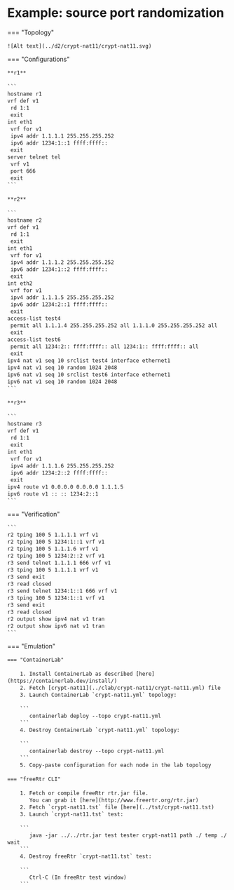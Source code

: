 # Example: source port randomization

=== "Topology"

    ![Alt text](../d2/crypt-nat11/crypt-nat11.svg)

=== "Configurations"

    **r1**

    ```
    hostname r1
    vrf def v1
     rd 1:1
     exit
    int eth1
     vrf for v1
     ipv4 addr 1.1.1.1 255.255.255.252
     ipv6 addr 1234:1::1 ffff:ffff::
     exit
    server telnet tel
     vrf v1
     port 666
     exit
    ```

    **r2**

    ```
    hostname r2
    vrf def v1
     rd 1:1
     exit
    int eth1
     vrf for v1
     ipv4 addr 1.1.1.2 255.255.255.252
     ipv6 addr 1234:1::2 ffff:ffff::
     exit
    int eth2
     vrf for v1
     ipv4 addr 1.1.1.5 255.255.255.252
     ipv6 addr 1234:2::1 ffff:ffff::
     exit
    access-list test4
     permit all 1.1.1.4 255.255.255.252 all 1.1.1.0 255.255.255.252 all
     exit
    access-list test6
     permit all 1234:2:: ffff:ffff:: all 1234:1:: ffff:ffff:: all
     exit
    ipv4 nat v1 seq 10 srclist test4 interface ethernet1
    ipv4 nat v1 seq 10 random 1024 2048
    ipv6 nat v1 seq 10 srclist test6 interface ethernet1
    ipv6 nat v1 seq 10 random 1024 2048
    ```

    **r3**

    ```
    hostname r3
    vrf def v1
     rd 1:1
     exit
    int eth1
     vrf for v1
     ipv4 addr 1.1.1.6 255.255.255.252
     ipv6 addr 1234:2::2 ffff:ffff::
     exit
    ipv4 route v1 0.0.0.0 0.0.0.0 1.1.1.5
    ipv6 route v1 :: :: 1234:2::1
    ```

=== "Verification"

    ```
    r2 tping 100 5 1.1.1.1 vrf v1
    r2 tping 100 5 1234:1::1 vrf v1
    r2 tping 100 5 1.1.1.6 vrf v1
    r2 tping 100 5 1234:2::2 vrf v1
    r3 send telnet 1.1.1.1 666 vrf v1
    r3 tping 100 5 1.1.1.1 vrf v1
    r3 send exit
    r3 read closed
    r3 send telnet 1234:1::1 666 vrf v1
    r3 tping 100 5 1234:1::1 vrf v1
    r3 send exit
    r3 read closed
    r2 output show ipv4 nat v1 tran
    r2 output show ipv6 nat v1 tran
    ```

=== "Emulation"

    === "ContainerLab"

        1. Install ContainerLab as described [here](https://containerlab.dev/install/)  
        2. Fetch [crypt-nat11](../clab/crypt-nat11/crypt-nat11.yml) file  
        3. Launch ContainerLab `crypt-nat11.yml` topology:  

        ```
           containerlab deploy --topo crypt-nat11.yml  
        ```
        4. Destroy ContainerLab `crypt-nat11.yml` topology:  

        ```
           containerlab destroy --topo crypt-nat11.yml  
        ```
        5. Copy-paste configuration for each node in the lab topology

    === "freeRtr CLI"

        1. Fetch or compile freeRtr rtr.jar file.  
           You can grab it [here](http://www.freertr.org/rtr.jar)  
        2. Fetch `crypt-nat11.tst` file [here](../tst/crypt-nat11.tst)  
        3. Launch `crypt-nat11.tst` test:  

        ```
           java -jar ../../rtr.jar test tester crypt-nat11 path ./ temp ./ wait
        ```
        4. Destroy freeRtr `crypt-nat11.tst` test:  

        ```
           Ctrl-C (In freeRtr test window)
        ```

